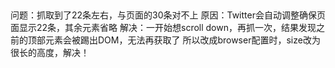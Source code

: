 ## 
问题：抓取到了22条左右，与页面的30条对不上
原因：Twitter会自动调整确保页面显示22条，其余元素省略
解决：一开始想scroll down，再抓一次，结果发现之前的顶部元素会被踢出DOM，无法再获取了
所以改成browser配置时，size改为很长的高度，解决！